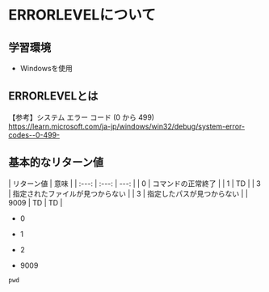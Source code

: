 # ERRORLEVELについて

## 学習環境
* Windowsを使用

## ERRORLEVELとは

【参考】システム エラー コード (0 から 499)<br>
<https://learn.microsoft.com/ja-jp/windows/win32/debug/system-error-codes--0-499->

## 基本的なリターン値 
| リターン値 | 意味 |
| :---: | :---: | ---: |
| 0 | コマンドの正常終了 |
| 1 | TD |
| 3 | 指定されたファイルが見つからない |
| 3 | 指定したパスが見つからない |
| 9009 | TD | TD |


* 0

  
* 1
* 2


* 9009

```
pwd
```
